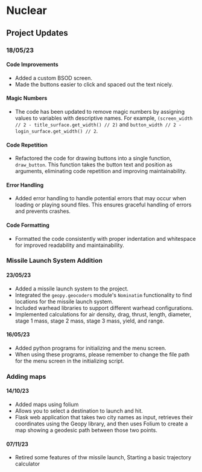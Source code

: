 # Nuclear

## Project Updates

### 18/05/23
#### Code Improvements
- Added a custom BSOD screen.
- Made the buttons easier to click and spaced out the text nicely.

#### Magic Numbers
- The code has been updated to remove magic numbers by assigning values to variables with descriptive names. For example, `(screen_width // 2 - title_surface.get_width() // 2)` and `button_width // 2 - login_surface.get_width() // 2`.

#### Code Repetition
- Refactored the code for drawing buttons into a single function, `draw_button`. This function takes the button text and position as arguments, eliminating code repetition and improving maintainability.

#### Error Handling
- Added error handling to handle potential errors that may occur when loading or playing sound files. This ensures graceful handling of errors and prevents crashes.

#### Code Formatting
- Formatted the code consistently with proper indentation and whitespace for improved readability and maintainability.

### Missile Launch System Addition
#### 23/05/23
- Added a missile launch system to the project.
- Integrated the `geopy.geocoders` module's `Nominatim` functionality to find locations for the missile launch system.
- Included warhead libraries to support different warhead configurations.
- Implemented calculations for air density, drag, thrust, length, diameter, stage 1 mass, stage 2 mass, stage 3 mass, yield, and range.

#### 16/05/23
- Added python programs for initializing and the menu screen.
- When using these programs, please remember to change the file path for the menu screen in the initializing script.

### Adding maps
#### 14/10/23
- Added maps using folium
- Allows you to select a destination to launch and hit.
- Flask web application that takes two city names as input, retrieves their coordinates using the Geopy library, and then uses Folium to create a map showing a geodesic path between those two points.

#### 07/11/23
- Retired some features of thw missile launch, Starting a basic trajectory calculator 
